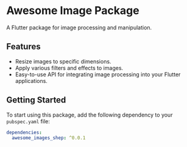 # Awesome Image Package

A Flutter package for image processing and manipulation.

## Features

- Resize images to specific dimensions.
- Apply various filters and effects to images.
- Easy-to-use API for integrating image processing into your Flutter applications.

## Getting Started

To start using this package, add the following dependency to your `pubspec.yaml` file:

```yaml
dependencies:
  awesome_images_shep: ^0.0.1
```
